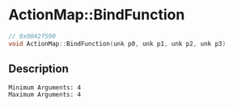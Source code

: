# ActionMap::BindFunction
```c
// 0x0042f590
void ActionMap::BindFunction(unk p0, unk p1, unk p2, unk p3)
```
## Description
```
Minimum Arguments: 4
Maximum Arguments: 4
```

